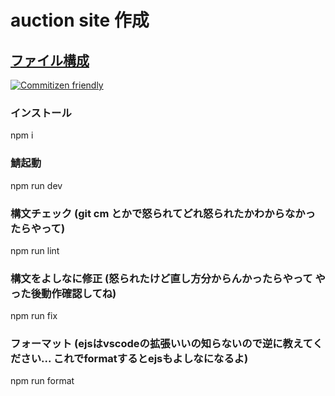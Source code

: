 # auction site 作成

## [ファイル構成](https://gist.github.com/mitsuruog/fc48397a8e80f051a145)

[![Commitizen friendly](https://img.shields.io/badge/commitizen-friendly-brightgreen.svg)](http://commitizen.github.io/cz-cli/)

### インストール
npm i

### 鯖起動
npm run dev

### 構文チェック (git cm とかで怒られてどれ怒られたかわからなかったらやって)
npm run lint

### 構文をよしなに修正 (怒られたけど直し方分からんかったらやって やった後動作確認してね)
npm run fix 

### フォーマット (ejsはvscodeの拡張いいの知らないので逆に教えてください... これでformatするとejsもよしなになるよ)
npm run format
